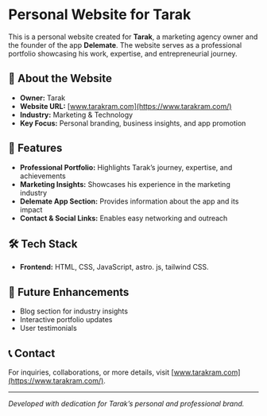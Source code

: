 # Personal Website for Tarak  

This is a personal website created for **Tarak**, a marketing agency owner and the founder of the app **Delemate**. The website serves as a professional portfolio showcasing his work, expertise, and entrepreneurial journey.  

## 🌟 About the Website  
- **Owner:** Tarak  
- **Website URL:** [www.tarakram.com](https://www.tarakram.com/)  
- **Industry:** Marketing & Technology  
- **Key Focus:** Personal branding, business insights, and app promotion  

## 🚀 Features  
- **Professional Portfolio:** Highlights Tarak’s journey, expertise, and achievements  
- **Marketing Insights:** Showcases his experience in the marketing industry  
- **Delemate App Section:** Provides information about the app and its impact  
- **Contact & Social Links:** Enables easy networking and outreach  

## 🛠️ Tech Stack  
- **Frontend:** HTML, CSS, JavaScript, astro. js, tailwind CSS. 

## 📌 Future Enhancements  
- Blog section for industry insights  
- Interactive portfolio updates  
- User testimonials  

## 📞 Contact  
For inquiries, collaborations, or more details, visit [www.tarakram.com](https://www.tarakram.com/).  

---  
*Developed with dedication for Tarak’s personal and professional brand.*  
